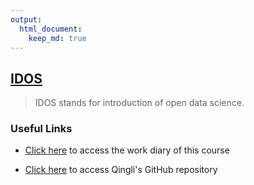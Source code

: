 ```yaml
---
output: 
  html_document:
    keep_md: true
---
```


[IDOS](https://mooc.helsinki.fi/course/view.php?id=158#section-0) 
-----
> IDOS stands for introduction of open data science.

### Useful Links

+ [Click here](https://qingliguo.github.io/IODS-project/) to access the work diary of this course

+ [Click here](https://github.com/QingliGuo/IODS-project) to access Qingli's GitHub repository
